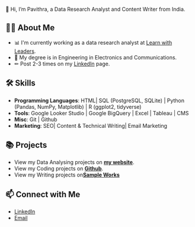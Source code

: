 👋 Hi, I’m Pavithra, a Data Research Analyst and Content Writer from India.

## 🙋‍♀️ About Me

- 📊 I'm currently working as a data research analyst at [Learn with Leaders](https://learnwithleaders.com/).
- 📐 My degree is in Engineering in Electronics and Communications.
- ✏ Post 2-3 times on my [LinkedIn](https://www.linkedin.com/in/pavithra-muniyandi-1116b5114/) page. 

## 🛠 Skills
- **Programming Languages**: HTML| SQL (PostgreSQL, SQLite) | Python (Pandas, NumPy, Matplotlib) | R (ggplot2, tidyverse)
- **Tools**: Google Looker Studio | Google BigQuery | Excel | Tableau | CMS
- **Misc**: Git | Github
- **Marketing**: SEO| Content & Technical Writing| Email Marketing

## 📚 Projects

- View my Data Analysing projects on [**my website**](https://public.tableau.com/app/profile/pavithra.muniyandi/vizzes). 
- View my Coding projects on [**Github**](https://github.com/Pavithra24-py).
- View my Writing projects on[**Sample Works**](https://docs.google.com/document/d/1r4zyzJfFl-QtJWOo6WPM3h8o-Kn2ZpZvc-hjhC4LkRA/edit)


## 📫 Connect with Me

- [LinkedIn](https://www.linkedin.com/in/pavithra-muniyandi-1116b5114/)
- [Email](mailto:vippavithra1998@gmail.com)

